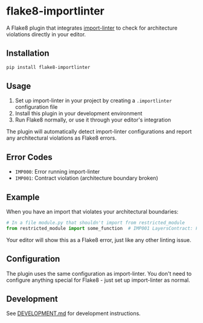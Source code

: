 # flake8-importlinter

A Flake8 plugin that integrates [import-linter](https://github.com/seddonym/import-linter) to check for architecture violations directly in your editor.

## Installation

```bash
pip install flake8-importlinter
```

## Usage

1. Set up import-linter in your project by creating a `.importlinter` configuration file
2. Install this plugin in your development environment
3. Run Flake8 normally, or use it through your editor's integration

The plugin will automatically detect import-linter configurations and report any architectural violations as Flake8 errors.

## Error Codes

- `IMP000`: Error running import-linter
- `IMP001`: Contract violation (architecture boundary broken)

## Example

When you have an import that violates your architectural boundaries:

```python
# In a file module.py that shouldn't import from restricted_module
from restricted_module import some_function  # IMP001 LayersContract: Forbidden import of restricted_module
```

Your editor will show this as a Flake8 error, just like any other linting issue.

## Configuration

The plugin uses the same configuration as import-linter. You don't need to configure anything special for Flake8 - just set up import-linter as normal.

## Development

See [DEVELOPMENT.md](DEVELOPMENT.md) for development instructions.
